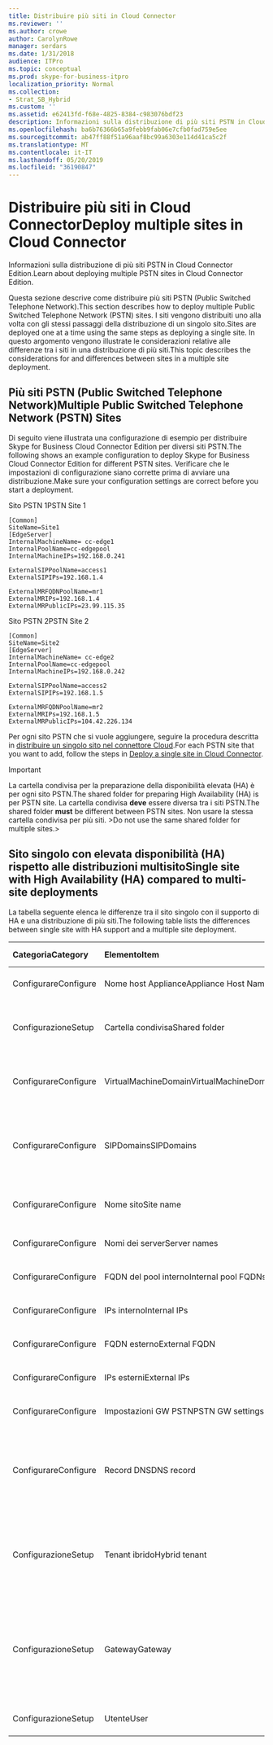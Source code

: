 ```yaml
---
title: Distribuire più siti in Cloud Connector
ms.reviewer: ''
ms.author: crowe
author: CarolynRowe
manager: serdars
ms.date: 1/31/2018
audience: ITPro
ms.topic: conceptual
ms.prod: skype-for-business-itpro
localization_priority: Normal
ms.collection:
- Strat_SB_Hybrid
ms.custom: ''
ms.assetid: e62413fd-f68e-4825-8384-c983076bdf23
description: Informazioni sulla distribuzione di più siti PSTN in Cloud Connector Edition.
ms.openlocfilehash: ba6b76366b65a9febb9fab06e7cfb0fad759e5ee
ms.sourcegitcommit: ab47ff88f51a96aaf8bc99a6303e114d41ca5c2f
ms.translationtype: MT
ms.contentlocale: it-IT
ms.lasthandoff: 05/20/2019
ms.locfileid: "36190847"
---
```

# <a name="deploy-multiple-sites-in-cloud-connector"></a><span data-ttu-id="77578-103">Distribuire più siti in Cloud Connector</span><span class="sxs-lookup"><span data-stu-id="77578-103">Deploy multiple sites in Cloud Connector</span></span>
 
<span data-ttu-id="77578-104">Informazioni sulla distribuzione di più siti PSTN in Cloud Connector Edition.</span><span class="sxs-lookup"><span data-stu-id="77578-104">Learn about deploying multiple PSTN sites in Cloud Connector Edition.</span></span>
  
<span data-ttu-id="77578-105">Questa sezione descrive come distribuire più siti PSTN (Public Switched Telephone Network).</span><span class="sxs-lookup"><span data-stu-id="77578-105">This section describes how to deploy multiple Public Switched Telephone Network (PSTN) sites.</span></span> <span data-ttu-id="77578-106">I siti vengono distribuiti uno alla volta con gli stessi passaggi della distribuzione di un singolo sito.</span><span class="sxs-lookup"><span data-stu-id="77578-106">Sites are deployed one at a time using the same steps as deploying a single site.</span></span> <span data-ttu-id="77578-107">In questo argomento vengono illustrate le considerazioni relative alle differenze tra i siti in una distribuzione di più siti.</span><span class="sxs-lookup"><span data-stu-id="77578-107">This topic describes the considerations for and differences between sites in a multiple site deployment.</span></span> 
  
## <a name="multiple-public-switched-telephone-network-pstn-sites"></a><span data-ttu-id="77578-108">Più siti PSTN (Public Switched Telephone Network)</span><span class="sxs-lookup"><span data-stu-id="77578-108">Multiple Public Switched Telephone Network (PSTN) Sites</span></span>

<span data-ttu-id="77578-109">Di seguito viene illustrata una configurazione di esempio per distribuire Skype for Business Cloud Connector Edition per diversi siti PSTN.</span><span class="sxs-lookup"><span data-stu-id="77578-109">The following shows an example configuration to deploy Skype for Business Cloud Connector Edition for different PSTN sites.</span></span> <span data-ttu-id="77578-110">Verificare che le impostazioni di configurazione siano corrette prima di avviare una distribuzione.</span><span class="sxs-lookup"><span data-stu-id="77578-110">Make sure your configuration settings are correct before you start a deployment.</span></span>
  
<span data-ttu-id="77578-111">Sito PSTN 1</span><span class="sxs-lookup"><span data-stu-id="77578-111">PSTN Site 1</span></span>
  
```
[Common]
SiteName=Site1
[EdgeServer]
InternalMachineName= cc-edge1
InternalPoolName=cc-edgepool
InternalMachineIPs=192.168.0.241

ExternalSIPPoolName=access1
ExternalSIPIPs=192.168.1.4

ExternalMRFQDNPoolName=mr1
ExternalMRIPs=192.168.1.4
ExternalMRPublicIPs=23.99.115.35
```

<span data-ttu-id="77578-112">Sito PSTN 2</span><span class="sxs-lookup"><span data-stu-id="77578-112">PSTN Site 2</span></span>
  
```
[Common]
SiteName=Site2
[EdgeServer]
InternalMachineName= cc-edge2
InternalPoolName=cc-edgepool
InternalMachineIPs=192.168.0.242

ExternalSIPPoolName=access2
ExternalSIPIPs=192.168.1.5

ExternalMRFQDNPoolName=mr2
ExternalMRIPs=192.168.1.5
ExternalMRPublicIPs=104.42.226.134
```

<span data-ttu-id="77578-113">Per ogni sito PSTN che si vuole aggiungere, seguire la procedura descritta in [distribuire un singolo sito nel connettore Cloud](deploy-a-single-site-in-cloud-connector.md).</span><span class="sxs-lookup"><span data-stu-id="77578-113">For each PSTN site that you want to add, follow the steps in [Deploy a single site in Cloud Connector](deploy-a-single-site-in-cloud-connector.md).</span></span>
  
> [!IMPORTANT]
> <span data-ttu-id="77578-114">La cartella condivisa per la preparazione della disponibilità elevata (HA) è per ogni sito PSTN.</span><span class="sxs-lookup"><span data-stu-id="77578-114">The shared folder for preparing High Availability (HA) is per PSTN site.</span></span> <span data-ttu-id="77578-115">La cartella condivisa **deve** essere diversa tra i siti PSTN.</span><span class="sxs-lookup"><span data-stu-id="77578-115">The shared folder **must** be different between PSTN sites.</span></span> <span data-ttu-id="77578-116">Non usare la stessa cartella condivisa per più siti. ></span><span class="sxs-lookup"><span data-stu-id="77578-116">Do not use the same shared folder for multiple sites.></span></span> 
  
## <a name="single-site-with-high-availability-ha-compared-to-multi-site-deployments"></a><span data-ttu-id="77578-117">Sito singolo con elevata disponibilità (HA) rispetto alle distribuzioni multisito</span><span class="sxs-lookup"><span data-stu-id="77578-117">Single site with High Availability (HA) compared to multi-site deployments</span></span>
<span data-ttu-id="77578-118"><a name="BKMK_SingleSitecomparedtomulti-site"> </a></span><span class="sxs-lookup"><span data-stu-id="77578-118"></span></span>

<span data-ttu-id="77578-119">La tabella seguente elenca le differenze tra il sito singolo con il supporto di HA e una distribuzione di più siti.</span><span class="sxs-lookup"><span data-stu-id="77578-119">The following table lists the differences between single site with HA support and a multiple site deployment.</span></span>
  
|<span data-ttu-id="77578-120">**Categoria**</span><span class="sxs-lookup"><span data-stu-id="77578-120">**Category**</span></span>|<span data-ttu-id="77578-121">**Elemento**</span><span class="sxs-lookup"><span data-stu-id="77578-121">**Item**</span></span>|<span data-ttu-id="77578-122">**Singolo sito con HA**</span><span class="sxs-lookup"><span data-stu-id="77578-122">**Single-Site with HA**</span></span>|<span data-ttu-id="77578-123">**Multi-sito**</span><span class="sxs-lookup"><span data-stu-id="77578-123">**Multi-Site**</span></span>|
|:-----|:-----|:-----|:-----|
|<span data-ttu-id="77578-124">Configurare</span><span class="sxs-lookup"><span data-stu-id="77578-124">Configure</span></span>  <br/> |<span data-ttu-id="77578-125">Nome host Appliance</span><span class="sxs-lookup"><span data-stu-id="77578-125">Appliance Host Name</span></span> <br/> |<span data-ttu-id="77578-126">**Diversi** dispositivi tra loro</span><span class="sxs-lookup"><span data-stu-id="77578-126">**Different** across appliances</span></span> <br/> |<span data-ttu-id="77578-127">**Diversi** tra i siti PSTN</span><span class="sxs-lookup"><span data-stu-id="77578-127">**Different** across PSTN sites</span></span> <br/> |
|<span data-ttu-id="77578-128">Configurazione</span><span class="sxs-lookup"><span data-stu-id="77578-128">Setup</span></span>  <br/> |<span data-ttu-id="77578-129">Cartella condivisa</span><span class="sxs-lookup"><span data-stu-id="77578-129">Shared folder</span></span>  <br/> |<span data-ttu-id="77578-130">Richiede la **stessa** cartella condivisa tra gli elettrodomestici</span><span class="sxs-lookup"><span data-stu-id="77578-130">Requires the **same** shared folder across appliances</span></span> <br/> |<span data-ttu-id="77578-131">Richiede una cartella condivisa **diversa** tra gli elettrodomestici</span><span class="sxs-lookup"><span data-stu-id="77578-131">Requires a **different** shared folder across appliances</span></span> <br/> |
|<span data-ttu-id="77578-132">Configurare</span><span class="sxs-lookup"><span data-stu-id="77578-132">Configure</span></span>  <br/> |<span data-ttu-id="77578-133">VirtualMachineDomain</span><span class="sxs-lookup"><span data-stu-id="77578-133">VirtualMachineDomain</span></span>  <br/> |<span data-ttu-id="77578-134">Richiede lo **stesso** dominio tra gli elettrodomestici</span><span class="sxs-lookup"><span data-stu-id="77578-134">Requires the **same** domain across appliances</span></span> <br/> |<span data-ttu-id="77578-135">Richiede lo **stesso** dominio nei siti PSTN</span><span class="sxs-lookup"><span data-stu-id="77578-135">Requires the **same** domain across PSTN sites</span></span> <br/> |
|<span data-ttu-id="77578-136">Configurare</span><span class="sxs-lookup"><span data-stu-id="77578-136">Configure</span></span>  <br/> |<span data-ttu-id="77578-137">SIPDomains</span><span class="sxs-lookup"><span data-stu-id="77578-137">SIPDomains</span></span>  <br/> |<span data-ttu-id="77578-138">I nomi di dominio e l'ordine devono essere **uguali** per tutti gli elettrodomestici</span><span class="sxs-lookup"><span data-stu-id="77578-138">Domain names and order should be the **same** across appliances</span></span> <br/> |<span data-ttu-id="77578-139">I nomi di dominio e l'ordine devono essere **uguali** in tutti i siti PSTN</span><span class="sxs-lookup"><span data-stu-id="77578-139">Domain names and order should be the **same** across PSTN sites</span></span> <br/> |
|<span data-ttu-id="77578-140">Configurare</span><span class="sxs-lookup"><span data-stu-id="77578-140">Configure</span></span>  <br/> |<span data-ttu-id="77578-141">Nome sito</span><span class="sxs-lookup"><span data-stu-id="77578-141">Site name</span></span>  <br/> |<span data-ttu-id="77578-142">**Stessa** Nome sito tra gli elettrodomestici</span><span class="sxs-lookup"><span data-stu-id="77578-142">**Same** Site Name across appliances</span></span> <br/> |<span data-ttu-id="77578-143">**Diversi** Nome sito nei siti PSTN</span><span class="sxs-lookup"><span data-stu-id="77578-143">**Different** Site Name across PSTN sites</span></span> <br/> |
|<span data-ttu-id="77578-144">Configurare</span><span class="sxs-lookup"><span data-stu-id="77578-144">Configure</span></span>  <br/> |<span data-ttu-id="77578-145">Nomi dei server</span><span class="sxs-lookup"><span data-stu-id="77578-145">Server names</span></span>  <br/> |<span data-ttu-id="77578-146">**Diversi** dispositivi tra loro</span><span class="sxs-lookup"><span data-stu-id="77578-146">**Different** across appliances</span></span> <br/> |<span data-ttu-id="77578-147">**Diversi** tra i siti PSTN</span><span class="sxs-lookup"><span data-stu-id="77578-147">**Different** across PSTN sites</span></span> <br/> |
|<span data-ttu-id="77578-148">Configurare</span><span class="sxs-lookup"><span data-stu-id="77578-148">Configure</span></span>  <br/> |<span data-ttu-id="77578-149">FQDN del pool interno</span><span class="sxs-lookup"><span data-stu-id="77578-149">Internal pool FQDNs</span></span>  <br/> |<span data-ttu-id="77578-150">**Stessa** tra gli elettrodomestici</span><span class="sxs-lookup"><span data-stu-id="77578-150">**Same** across appliances</span></span> <br/> |<span data-ttu-id="77578-151">**Lo stesso** per tutti i siti PSTN</span><span class="sxs-lookup"><span data-stu-id="77578-151">**Same** across PSTN sites</span></span> <br/> |
|<span data-ttu-id="77578-152">Configurare</span><span class="sxs-lookup"><span data-stu-id="77578-152">Configure</span></span>  <br/> |<span data-ttu-id="77578-153">IPs interno</span><span class="sxs-lookup"><span data-stu-id="77578-153">Internal IPs</span></span>  <br/> |<span data-ttu-id="77578-154">**Diversi** dispositivi tra loro</span><span class="sxs-lookup"><span data-stu-id="77578-154">**Different** across appliances</span></span> <br/> |<span data-ttu-id="77578-155">**Diversi** tra i siti PSTN</span><span class="sxs-lookup"><span data-stu-id="77578-155">**Different** across PSTN sites</span></span> <br/> |
|<span data-ttu-id="77578-156">Configurare</span><span class="sxs-lookup"><span data-stu-id="77578-156">Configure</span></span>  <br/> |<span data-ttu-id="77578-157">FQDN esterno</span><span class="sxs-lookup"><span data-stu-id="77578-157">External FQDN</span></span>  <br/> |<span data-ttu-id="77578-158">**Stessa** tra gli elettrodomestici</span><span class="sxs-lookup"><span data-stu-id="77578-158">**Same** across appliances</span></span> <br/> |<span data-ttu-id="77578-159">**Diversi** tra i siti PSTN</span><span class="sxs-lookup"><span data-stu-id="77578-159">**Different** across PSTN sites</span></span> <br/> |
|<span data-ttu-id="77578-160">Configurare</span><span class="sxs-lookup"><span data-stu-id="77578-160">Configure</span></span>  <br/> |<span data-ttu-id="77578-161">IPs esterni</span><span class="sxs-lookup"><span data-stu-id="77578-161">External IPs</span></span>  <br/> |<span data-ttu-id="77578-162">**Diversi** dispositivi tra loro</span><span class="sxs-lookup"><span data-stu-id="77578-162">**Different** across appliances</span></span> <br/> |<span data-ttu-id="77578-163">**Diversi** tra i siti PSTN</span><span class="sxs-lookup"><span data-stu-id="77578-163">**Different** across PSTN sites</span></span> <br/> |
|<span data-ttu-id="77578-164">Configurare</span><span class="sxs-lookup"><span data-stu-id="77578-164">Configure</span></span>  <br/> |<span data-ttu-id="77578-165">Impostazioni GW PSTN</span><span class="sxs-lookup"><span data-stu-id="77578-165">PSTN GW settings</span></span>  <br/> |<span data-ttu-id="77578-166">**Stessa** tra gli elettrodomestici</span><span class="sxs-lookup"><span data-stu-id="77578-166">**Same** across appliances</span></span> <br/> |<span data-ttu-id="77578-167">**Diversi** tra i siti PSTN</span><span class="sxs-lookup"><span data-stu-id="77578-167">**Different** across PSTN sites</span></span> <br/> |
|<span data-ttu-id="77578-168">Configurare</span><span class="sxs-lookup"><span data-stu-id="77578-168">Configure</span></span>  <br/> |<span data-ttu-id="77578-169">Record DNS</span><span class="sxs-lookup"><span data-stu-id="77578-169">DNS record</span></span>  <br/> |<span data-ttu-id="77578-170">Aggiungere record con gli **stessi** FQDN di accesso esterno e indirizzi IP **diversi**</span><span class="sxs-lookup"><span data-stu-id="77578-170">Add records with the **same** External Access FQDNs and **different** IP addresses</span></span> <br/> |<span data-ttu-id="77578-171">Aggiungere record con FQDN di accesso esterno **diverso** e indirizzi IP **diversi**</span><span class="sxs-lookup"><span data-stu-id="77578-171">Add records with **different** External Access FQDNs and **different** IP addresses</span></span> <br/> |
|<span data-ttu-id="77578-172">Configurazione</span><span class="sxs-lookup"><span data-stu-id="77578-172">Setup</span></span>  <br/> |<span data-ttu-id="77578-173">Tenant ibrido</span><span class="sxs-lookup"><span data-stu-id="77578-173">Hybrid tenant</span></span>  <br/> |<span data-ttu-id="77578-174">Impostare HybridPSTNSite</span><span class="sxs-lookup"><span data-stu-id="77578-174">Set HybridPSTNSite</span></span>  <br/> <span data-ttu-id="77578-175">Impostare PeerDestination per il fallback</span><span class="sxs-lookup"><span data-stu-id="77578-175">Set PeerDestination for fallback</span></span>  <br/> |<span data-ttu-id="77578-176">Impostare HybridPSTNSite</span><span class="sxs-lookup"><span data-stu-id="77578-176">Set HybridPSTNSite</span></span>  <br/> <span data-ttu-id="77578-177">Impostare PeerDestination per il fallback</span><span class="sxs-lookup"><span data-stu-id="77578-177">Set PeerDestination for fallback</span></span>  <br/> |
|<span data-ttu-id="77578-178">Configurazione</span><span class="sxs-lookup"><span data-stu-id="77578-178">Setup</span></span>  <br/> |<span data-ttu-id="77578-179">Gateway</span><span class="sxs-lookup"><span data-stu-id="77578-179">Gateway</span></span>  <br/> |<span data-ttu-id="77578-180">Mappatura di MS GW **M:N** in questo sito</span><span class="sxs-lookup"><span data-stu-id="77578-180">MS GW **M:N** mapping in this site</span></span> <br/> |<span data-ttu-id="77578-181">I gateway PSTN in ogni sito PSTN devono connettersi solo ai server di mediazione nello stesso sito</span><span class="sxs-lookup"><span data-stu-id="77578-181">PSTN gateway(s) in each PSTN site should only connect to the Mediation Server(s) in the same site</span></span>  <br/> |
|<span data-ttu-id="77578-182">Configurazione</span><span class="sxs-lookup"><span data-stu-id="77578-182">Setup</span></span>  <br/> |<span data-ttu-id="77578-183">Utente</span><span class="sxs-lookup"><span data-stu-id="77578-183">User</span></span>  <br/> |<span data-ttu-id="77578-184">Impostare UserPSTNSettings</span><span class="sxs-lookup"><span data-stu-id="77578-184">Set UserPSTNSettings</span></span>  <br/> |<span data-ttu-id="77578-185">Impostare UserPSTNSettings</span><span class="sxs-lookup"><span data-stu-id="77578-185">Set UserPSTNSettings</span></span>  <br/> |
   

